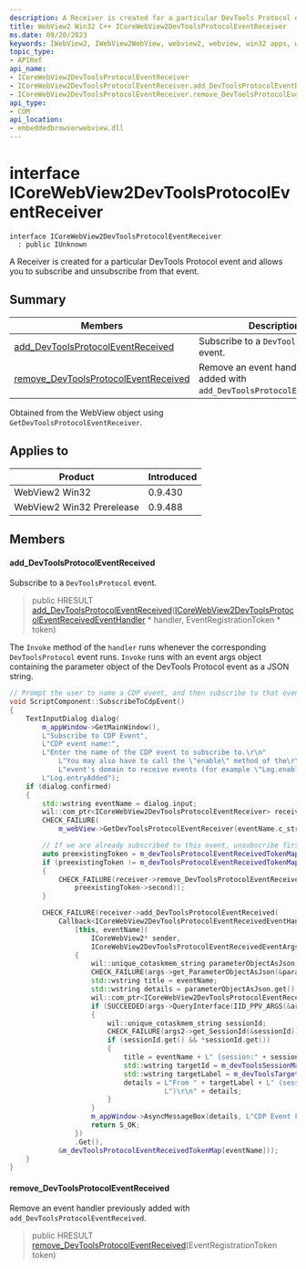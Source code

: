 ```yaml
---
description: A Receiver is created for a particular DevTools Protocol event and allows you to subscribe and unsubscribe from that event.
title: WebView2 Win32 C++ ICoreWebView2DevToolsProtocolEventReceiver
ms.date: 09/20/2023
keywords: IWebView2, IWebView2WebView, webview2, webview, win32 apps, win32, edge, ICoreWebView2, ICoreWebView2Controller, browser control, edge html, ICoreWebView2DevToolsProtocolEventReceiver
topic_type: 
- APIRef
api_name:
- ICoreWebView2DevToolsProtocolEventReceiver
- ICoreWebView2DevToolsProtocolEventReceiver.add_DevToolsProtocolEventReceived
- ICoreWebView2DevToolsProtocolEventReceiver.remove_DevToolsProtocolEventReceived
api_type:
- COM
api_location:
- embeddedbrowserwebview.dll
---
```


# interface ICoreWebView2DevToolsProtocolEventReceiver

```
interface ICoreWebView2DevToolsProtocolEventReceiver
  : public IUnknown
```

A Receiver is created for a particular DevTools Protocol event and allows you to subscribe and unsubscribe from that event.

## Summary

 Members                        | Descriptions
--------------------------------|---------------------------------------------
[add_DevToolsProtocolEventReceived](#add_devtoolsprotocoleventreceived) | Subscribe to a `DevToolsProtocol` event.
[remove_DevToolsProtocolEventReceived](#remove_devtoolsprotocoleventreceived) | Remove an event handler previously added with `add_DevToolsProtocolEventReceived`.

Obtained from the WebView object using `GetDevToolsProtocolEventReceiver`.

## Applies to

Product                         | Introduced
--------------------------------|---------------------------------------------
WebView2 Win32            |    0.9.430
WebView2 Win32 Prerelease |    0.9.488

## Members

#### add_DevToolsProtocolEventReceived

Subscribe to a `DevToolsProtocol` event.

> public HRESULT [add_DevToolsProtocolEventReceived](#add_devtoolsprotocoleventreceived)([ICoreWebView2DevToolsProtocolEventReceivedEventHandler](icorewebview2devtoolsprotocoleventreceivedeventhandler.md) * handler, EventRegistrationToken * token)

The `Invoke` method of the `handler` runs whenever the corresponding `DevToolsProtocol` event runs. `Invoke` runs with an event args object containing the parameter object of the DevTools Protocol event as a JSON string.

```cpp
// Prompt the user to name a CDP event, and then subscribe to that event.
void ScriptComponent::SubscribeToCdpEvent()
{
    TextInputDialog dialog(
        m_appWindow->GetMainWindow(),
        L"Subscribe to CDP Event",
        L"CDP event name:",
        L"Enter the name of the CDP event to subscribe to.\r\n"
            L"You may also have to call the \"enable\" method of the\r\n"
            L"event's domain to receive events (for example \"Log.enable\").\r\n",
        L"Log.entryAdded");
    if (dialog.confirmed)
    {
        std::wstring eventName = dialog.input;
        wil::com_ptr<ICoreWebView2DevToolsProtocolEventReceiver> receiver;
        CHECK_FAILURE(
            m_webView->GetDevToolsProtocolEventReceiver(eventName.c_str(), &receiver));

        // If we are already subscribed to this event, unsubscribe first.
        auto preexistingToken = m_devToolsProtocolEventReceivedTokenMap.find(eventName);
        if (preexistingToken != m_devToolsProtocolEventReceivedTokenMap.end())
        {
            CHECK_FAILURE(receiver->remove_DevToolsProtocolEventReceived(
                preexistingToken->second));
        }

        CHECK_FAILURE(receiver->add_DevToolsProtocolEventReceived(
            Callback<ICoreWebView2DevToolsProtocolEventReceivedEventHandler>(
                [this, eventName](
                    ICoreWebView2* sender,
                    ICoreWebView2DevToolsProtocolEventReceivedEventArgs* args) -> HRESULT
                {
                    wil::unique_cotaskmem_string parameterObjectAsJson;
                    CHECK_FAILURE(args->get_ParameterObjectAsJson(&parameterObjectAsJson));
                    std::wstring title = eventName;
                    std::wstring details = parameterObjectAsJson.get();
                    wil::com_ptr<ICoreWebView2DevToolsProtocolEventReceivedEventArgs2> args2;
                    if (SUCCEEDED(args->QueryInterface(IID_PPV_ARGS(&args2))))
                    {
                        wil::unique_cotaskmem_string sessionId;
                        CHECK_FAILURE(args2->get_SessionId(&sessionId));
                        if (sessionId.get() && *sessionId.get())
                        {
                            title = eventName + L" (session:" + sessionId.get() + L")";
                            std::wstring targetId = m_devToolsSessionMap[sessionId.get()];
                            std::wstring targetLabel = m_devToolsTargetLabelMap[targetId];
                            details = L"From " + targetLabel + L" (session:" + sessionId.get() +
                                      L")\r\n" + details;
                        }
                    }
                    m_appWindow->AsyncMessageBox(details, L"CDP Event Fired: " + title);
                    return S_OK;
                })
                .Get(),
            &m_devToolsProtocolEventReceivedTokenMap[eventName]));
    }
}
```

#### remove_DevToolsProtocolEventReceived

Remove an event handler previously added with `add_DevToolsProtocolEventReceived`.

> public HRESULT [remove_DevToolsProtocolEventReceived](#remove_devtoolsprotocoleventreceived)(EventRegistrationToken token)

